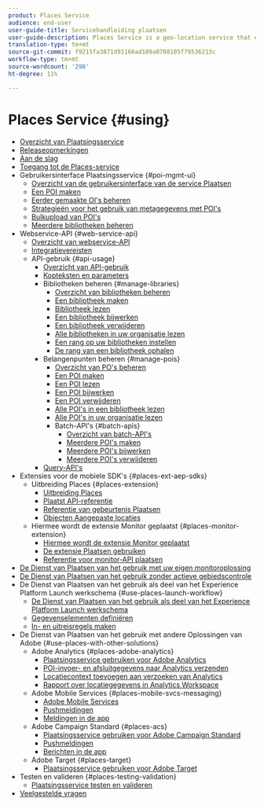 ```yaml
---
product: Places Service
audience: end-user
user-guide-title: Servicehandleiding plaatsen
user-guide-description: Places Service is a geo-location service that enables mobile apps with location awareness to understand the location context.
translation-type: tm+mt
source-git-commit: f9215fa3871d91166ad109a0708105f79536213c
workflow-type: tm+mt
source-wordcount: '298'
ht-degree: 11%

---
```



# Places Service {#using}

+ [Overzicht van Plaatsingsservice](home.md)
+ [Releaseopmerkingen](release-notes.md)
+ [Aan de slag](getting-started.md)
+ [Toegang tot de Places-service](places-gain-access.md)
+ Gebruikersinterface Plaatsingsservice {#poi-mgmt-ui}
   + [Overzicht van de gebruikersinterface van de service Plaatsen](poi-mgmt-ui/poi-mgmt-ui-overview.md)
   + [Een POI maken](poi-mgmt-ui/create-a-poi-ui.md)
   + [Eerder gemaakte OI&#39;s beheren](poi-mgmt-ui/managing-pois-in-the-places-ui.md)
   + [Strategieën voor het gebruik van metagegevens met POI&#39;s](poi-mgmt-ui/metadata-with-pois.md)
   + [Bulkupload van POI&#39;s](poi-mgmt-ui/bulk-upload-pois.md)
   + [Meerdere bibliotheken beheren](poi-mgmt-ui/manage-libraries-in-the-places-ui.md)
+ Webservice-API {#web-service-api}
   + [Overzicht van webservice-API](web-service-api/places-web-services.md)
   + [Integratievereisten](web-service-api/adobe-i-o-integration.md)
   + API-gebruik {#api-usage}
      + [Overzicht van API-gebruik](web-service-api/api-usage/api-usage-overview.md)
      + [Kopteksten en parameters](web-service-api/api-usage/headers-and-parameters.md)
      + Bibliotheken beheren {#manage-libraries}
         + [Overzicht van bibliotheken beheren](web-service-api/api-usage/manage-libraries/manage-libraries.md)
         + [Een bibliotheek maken](web-service-api/api-usage/manage-libraries/create-a-library.md)
         + [Bibliotheek lezen](web-service-api/api-usage/manage-libraries/read-a-library.md)
         + [Een bibliotheek bijwerken](web-service-api/api-usage/manage-libraries/update-a-library.md)
         + [Een bibliotheek verwijderen](web-service-api/api-usage/manage-libraries/delete-a-library.md)
         + [Alle bibliotheken in uw organisatie lezen](web-service-api/api-usage/manage-libraries/read-all-libraries-in-your-organization.md)
         + [Een rang op uw bibliotheken instellen](web-service-api/api-usage/manage-libraries/set-a-ran-on-your-libraries.md)
         + [De rang van een bibliotheek ophalen](web-service-api/api-usage/manage-libraries/get-a-librarys-rank.md)
      + Belangenpunten beheren {#manage-pois}
         + [Overzicht van PO&#39;s beheren](web-service-api/api-usage/manage-pois/manage-pois.md)
         + [Een POI maken](web-service-api/api-usage/manage-pois/create-a-poi.md)
         + [Een POI lezen](web-service-api/api-usage/manage-pois/read-a-poi.md)
         + [Een POI bijwerken](web-service-api/api-usage/manage-pois/update-a-poi.md)
         + [Een POI verwijderen](web-service-api/api-usage/manage-pois/delete-a-poi.md)
         + [Alle POI&#39;s in een bibliotheek lezen](web-service-api/api-usage/manage-pois/read-all-pois-in-a-library.md)
         + [Alle POI&#39;s in uw organisatie lezen](web-service-api/api-usage/manage-pois/read-all-pois-in-your-organization.md)
         + Batch-API&#39;s {#batch-apis}
            + [Overzicht van batch-API&#39;s](web-service-api/api-usage/manage-pois/batch-apis/batch-apis.md)
            + [Meerdere POI&#39;s maken](web-service-api/api-usage/manage-pois/batch-apis/create-multiple-pois.md)
            + [Meerdere POI&#39;s bijwerken](web-service-api/api-usage/manage-pois/batch-apis/update-multiple-pois.md)
            + [Meerdere POI&#39;s verwijderen](web-service-api/api-usage/manage-pois/batch-apis/delete-multiple-pois.md)
      + [Query-API&#39;s](web-service-api/api-usage/query-apis.md)
+ Extensies voor de mobiele SDK&#39;s {#places-ext-aep-sdks}
   + Uitbreiding Places {#places-extension}
      + [Uitbreiding Places](places-ext-aep-sdks/places-extension/places-extension.md)
      + [Plaatst API-referentie](places-ext-aep-sdks/places-extension/places-api-reference.md)
      + [Referentie van gebeurtenis Plaatsen](places-ext-aep-sdks/places-extension/places-event-ref.md)
      + [Objecten Aangepaste locaties](places-ext-aep-sdks/places-extension/cust-places-objects.md)
   + Hiermee wordt de extensie Monitor geplaatst {#places-monitor-extension}
      + [Hiermee wordt de extensie Monitor geplaatst](places-ext-aep-sdks/places-monitor-extension/places-monitor-extension.md)
      + [De extensie Plaatsen gebruiken](places-ext-aep-sdks/places-monitor-extension/using-places-monitor-extension.md)
      + [Referentie voor monitor-API plaatsen](places-ext-aep-sdks/places-monitor-extension/places-monitor-api-reference.md)
+ [De Dienst van Plaatsen van het gebruik met uw eigen monitoroplossing](using-your-own-monitor.md)
+ [De Dienst van Plaatsen van het gebruik zonder actieve gebiedscontrole](use-places-without-active-monitoring.md)
+ De Dienst van Plaatsen van het gebruik als deel van het Experience Platform Launch werkschema {#use-places-launch-workflow}
   + [De Dienst van Plaatsen van het gebruik als deel van het Experience Platform Launch werkschema](use-places-launch-workflow/places-launch-workflow.md)
   + [Gegevenselementen definiëren](use-places-launch-workflow/define-data-elements.md)
   + [In- en uitreisregels maken](use-places-launch-workflow/create-rule-places-property.md)
+ De Dienst van Plaatsen van het gebruik met andere Oplossingen van Adobe {#use-places-with-other-solutions}
   + Adobe Analytics {#places-adobe-analytics}
      + [Plaatsingsservice gebruiken voor Adobe Analytics](use-places-with-other-solutions/places-adobe-analytics/use-places-analytics-overview.md)
      + [POI-invoer- en afsluitgegevens naar Analytics verzenden](use-places-with-other-solutions/places-adobe-analytics/use-places-adobe-analytics.md)
      + [Locatiecontext toevoegen aan verzoeken van Analytics](use-places-with-other-solutions/places-adobe-analytics/run-reports-aa-places-data.md)
      + [Rapport over locatiegegevens in Analytics Workspace](use-places-with-other-solutions/places-adobe-analytics/places-in-workspace.md)
   + Adobe Mobile Services {#places-mobile-svcs-messaging}
      + [Adobe Mobile Services](use-places-with-other-solutions/places-mobile-svcs-for-messaging/use-places-mobie-svcs-messaging.md)
      + [Pushmeldingen](use-places-with-other-solutions/places-mobile-svcs-for-messaging/mobile-svcs-messaging-push.md)
      + [Meldingen in de app](use-places-with-other-solutions/places-mobile-svcs-for-messaging/mobile-svcs-messaging-inapp.md)
   + Adobe Campaign Standard {#places-acs}
      + [Plaatsingsservice gebruiken voor Adobe Campaign Standard](use-places-with-other-solutions/places-acs/places-acs-overview.md)
      + [Pushmeldingen](use-places-with-other-solutions/places-acs/places-acs-push-notifications.md)
      + [Berichten in de app](use-places-with-other-solutions/places-acs/places-acs-in-app-messages.md)
   + Adobe Target {#places-target}
      + [Plaatsingsservice gebruiken voor Adobe Target](use-places-with-other-solutions/places-target/places-target.md)
+ Testen en valideren {#places-testing-validation}
   + [Plaatsingsservice testen en valideren](places-testing-validation/test-validate-places.md)
+ [Veelgestelde vragen](places-faqs.md)
